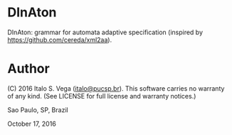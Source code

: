 # DInAton

DInAton: grammar for automata adaptive specification (inspired by https://github.com/cereda/xml2aa).

# Author

(C) 2016 Italo S. Vega (italo@pucsp.br). This software carries no warranty of
any kind.  (See LICENSE for full license and warranty notices.)

Sao Paulo, SP, Brazil

October 17, 2016
